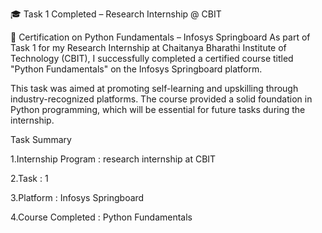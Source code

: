 🎓 Task 1 Completed – Research Internship @ CBIT

📘 Certification on Python Fundamentals – Infosys Springboard
As part of Task 1 for my Research Internship at Chaitanya Bharathi Institute of Technology (CBIT), I successfully completed a certified course titled "Python Fundamentals" on the Infosys Springboard platform.

This task was aimed at promoting self-learning and upskilling through industry-recognized platforms. The course provided a solid foundation in Python programming, which will be essential for future tasks during the internship.

Task Summary 

1.Internship Program : research internship at CBIT

2.Task : 1

3.Platform : Infosys Springboard

4.Course Completed : Python Fundamentals 

